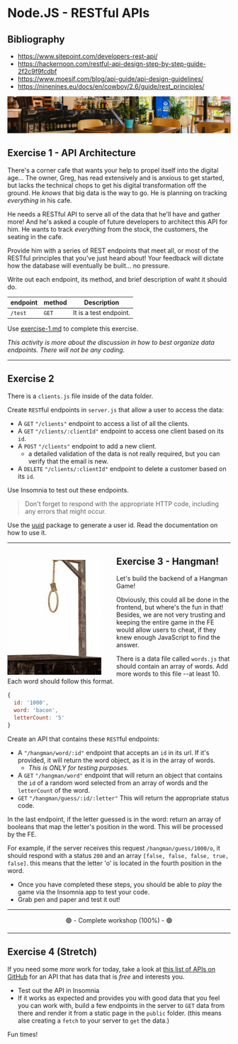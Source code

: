 # Node.JS - RESTful APIs

## Bibliography

- https://www.sitepoint.com/developers-rest-api/
- https://hackernoon.com/restful-api-design-step-by-step-guide-2f2c9f9fcdbf
- https://www.moesif.com/blog/api-guide/api-design-guidelines/
- https://ninenines.eu/docs/en/cowboy/2.6/guide/rest_principles/

<img src='./__lecture/assets/cafe.jpg' />

## Exercise 1 - API Architecture

There's a corner cafe that wants your help to propel itself into the digital age... The owner, Greg, has read extensively and is anxious to get started, but lacks the technical chops to get his digital transformation off the ground. He _knows_ that big data is the way to go. He is planning on tracking _everything_ in his cafe.

He needs a RESTful API to serve all of the data that he'll have and gather more! And he's asked a couple of future developers to architect this API for him. He wants to track _everything_ from the stock, the customers, the seating in the cafe.

Provide him with a series of REST endpoints that meet all, or most of the RESTful principles that you've just heard about! Your feedback will dictate how the database will eventually be built... no pressure.

Write out each endpoint, its method, and brief description of waht it should do.

| endpoint | method | Description            |
| -------- | ------ | ---------------------- |
| `/test`  | `GET`  | It is a test endpoint. |

Use [exercise-1.md](__workshop/exercise-1.md) to complete this exercise.

_This activity is more about the discussion in how to best organize data endpoints. There will not be any coding._

---

## Exercise 2

There is a `clients.js` file inside of the data folder.

Create `REST`ful endpoints in `server.js` that allow a user to access the data:

- A `GET` `"/clients"` endpoint to access a list of all the clients.
- A `GET` `"/clients/:clientId"` endpoint to access one client based on its `id`.
- A `POST` `"/clients"` endpoint to add a new client.
  - a detailed validation of the data is not really required, but you can verify that the email is new.
- A `DELETE` `"/clients/:clientId"` endpoint to delete a customer based on its `id`.

Use Insomnia to test out these endpoints.

> Don't forget to respond with the appropriate HTTP code, including any errors that might occur.

Use the [uuid](https://www.npmjs.com/package/uuid) package to generate a user id. Read the documentation on how to use it.

---

<img src='./__lecture/assets/hangman.jpg' style='float:left;margin:24px 34px 6px 0;' />

## Exercise 3 - Hangman!

Let's build the backend of a Hangman Game!

Obviously, this could all be done in the frontend, but where's the fun in that! Besides, we are not very trusting and keeping the entire game in the FE would allow users to cheat, if they knew enough JavaScript to find the answer.

There is a data file called `words.js` that should contain an array of words. Add more words to this file --at least 10. Each word should follow this format.

```js
{
  id: '1000',
  word: 'bacon',
  letterCount: '5'
}
```

Create an API that contains these `REST`ful endpoints:
  
  - A `"/hangman/word/:id"` endpoint that accepts an `id` in its url. If it's provided, it will return the word object, as it is in the array of words.
    - _This is ONLY for testing purposes._
  - A `GET` `"/hangman/word"` endpoint that will return an object that contains the `id` of a random word selected from an array of words and the `letterCount` of the word.
  - `GET` `"/hangman/guess/:id/:letter"` This will return the appropriate status code.

In the last endpoint, if the letter guessed is in the word: return an array of booleans that map the letter's position in the word. This will be processed by the FE.

For example, if the server receives this request `/hangman/guess/1000/o`, it should respond with a status `200` and an array `[false, false, false, true, false]`. this means that the letter 'o' is located in the fourth position in the word.

- Once you have completed these steps, you should be able to _play_ the game via the Insomnia app to test your code.
- Grab pen and paper and test it out!

---

<center>🟢 - Complete workshop (100%) - 🟢</center>

---

## Exercise 4 (Stretch)

If you need some _more_ work for today, take a look at [this list of APIs on GitHub](https://github.com/public-apis/public-apis) for an API that has data that is _free_ and interests you.

- Test out the API in Insomnia
- If it works as expected and provides you with good data that you feel you can work with, build a few endpoints in the server to `GET` data from there and render it from a static page in the `public` folder. (this means alse creating a `fetch` to your server to `get` the data.)

Fun times!
